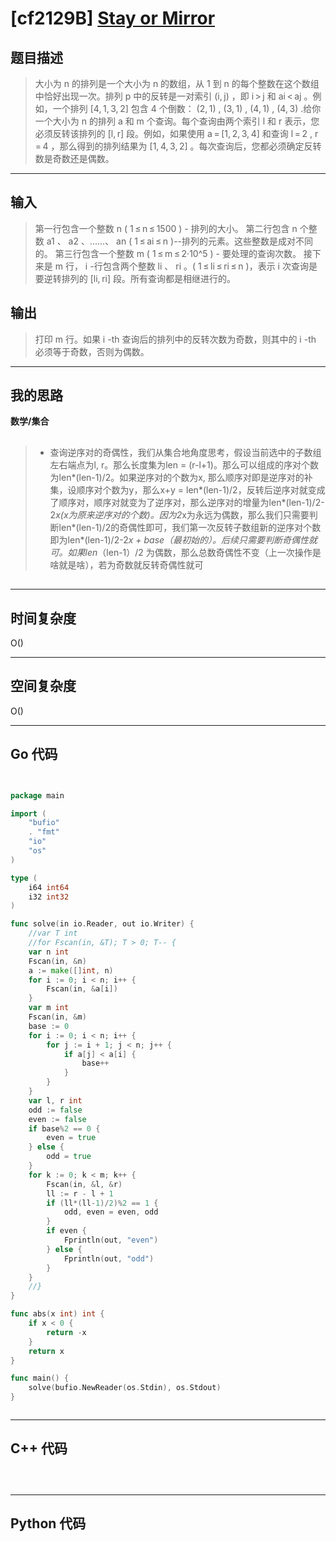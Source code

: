 # [cf2129B] [Stay or Mirror](https://codeforces.com/problemset/problem/2129/B)
## 题目描述 

> 大小为 n 的排列是一个大小为 n 的数组，从 1 到 n 的每个整数在这个数组中恰好出现一次。排列 p 中的反转是一对索引 (i, j) ，即 i > j 和 ai < aj 。例如，一个排列 [4, 1, 3, 2] 包含 4 个倒数： (2, 1) , (3, 1) , (4, 1) , (4, 3) .给你一个大小为 n 的排列 a 和 m 个查询。每个查询由两个索引 l 和 r 表示，您必须反转该排列的 [l, r] 段。例如，如果使用 a = [1, 2, 3, 4] 和查询 l = 2 , r = 4 ，那么得到的排列结果为 [1, 4, 3, 2] 。每次查询后，您都必须确定反转数是奇数还是偶数。

---


## 输入

> 第一行包含一个整数 n ( 1 ≤ n ≤ 1500 ) - 排列的大小。
第二行包含 n 个整数 a1 、 a2 、......、 an ( 1 ≤ ai ≤ n )--排列的元素。这些整数是成对不同的。
第三行包含一个整数 m ( 1 ≤ m ≤ 2·10^5 ) - 要处理的查询次数。
接下来是 m 行， i -行包含两个整数 li 、 ri 。( 1 ≤ li ≤ ri ≤ n )，表示 i 次查询是要逆转排列的 [li, ri] 段。所有查询都是相继进行的。



## 输出

> 打印 m 行。如果 i -th 查询后的排列中的反转次数为奇数，则其中的 i -th 必须等于奇数，否则为偶数。

---

## 我的思路
**数学/集合**

##

> - 查询逆序对的奇偶性，我们从集合地角度思考，假设当前选中的子数组左右端点为l, r。那么长度集为len = (r-l+1)。那么可以组成的序对个数为len*(len-1)/2。如果逆序对的个数为x, 那么顺序对即是逆序对的补集，设顺序对个数为y，那么x+y = len*(len-1)/2，反转后逆序对就变成了顺序对，顺序对就变为了逆序对，那么逆序对的增量为len*(len-1)/2-2*x(x为原来逆序对的个数)。因为2*x为永远为偶数，那么我们只需要判断len*(len-1)/2的奇偶性即可，我们第一次反转子数组新的逆序对个数即为len*(len-1)/2-2*x + base（最初始的）。后续只需要判断奇偶性就可。如果len*（len-1）/2 为偶数，那么总数奇偶性不变（上一次操作是啥就是啥），若为奇数就反转奇偶性就可


##
---

## 时间复杂度

O()

---

## 空间复杂度

O()

---

## Go 代码

```Go


package main

import (
	"bufio"
	. "fmt"
	"io"
	"os"
)

type (
	i64 int64
	i32 int32
)

func solve(in io.Reader, out io.Writer) {
	//var T int
	//for Fscan(in, &T); T > 0; T-- {
	var n int
	Fscan(in, &n)
	a := make([]int, n)
	for i := 0; i < n; i++ {
		Fscan(in, &a[i])
	}
	var m int
	Fscan(in, &m)
	base := 0
	for i := 0; i < n; i++ {
		for j := i + 1; j < n; j++ {
			if a[j] < a[i] {
				base++
			}
		}
	}
	var l, r int
	odd := false
	even := false
	if base%2 == 0 {
		even = true
	} else {
		odd = true
	}
	for k := 0; k < m; k++ {
		Fscan(in, &l, &r)
		ll := r - l + 1
		if (ll*(ll-1)/2)%2 == 1 {
			odd, even = even, odd
		}
		if even {
			Fprintln(out, "even")
		} else {
			Fprintln(out, "odd")
		}
	}
	//}
}

func abs(x int) int {
	if x < 0 {
		return -x
	}
	return x
}

func main() {
	solve(bufio.NewReader(os.Stdin), os.Stdout)
}



```
---

## C++ 代码

```C++




```
---
## Python 代码

```Python



```
